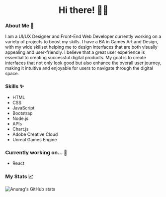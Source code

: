 <h1 align="center">
  Hi there! 👨‍💻
</h1>

### About Me 👋
I am a UI/UX Designer and Front-End Web Developer currently working on a variety of projects to boost my skills. I have a BA in Games Art and Design, with my wide skillset helping me to design interfaces that are both visually appealing and user-friendly. I believe that a great user experience is essential to creating successful digital products. My goal is to create interfaces that not only look good but also enhance the overall user journey, making it intuitive and enjoyable for users to navigate through the digital space.

### Skills ✨
- HTML
- CSS
- JavaScript
- Bootstrap
- Node.js
- APIs
- Chart.js
- Adobe Creative Cloud
- Unreal Games Engine

### Currently working on... 🎯
- React

### My Stats 📈
![Anurag's GitHub stats](https://github-readme-stats.vercel.app/api?username=kaiwright&show_icons=true&theme=tokyonight&rank_icon=github)




